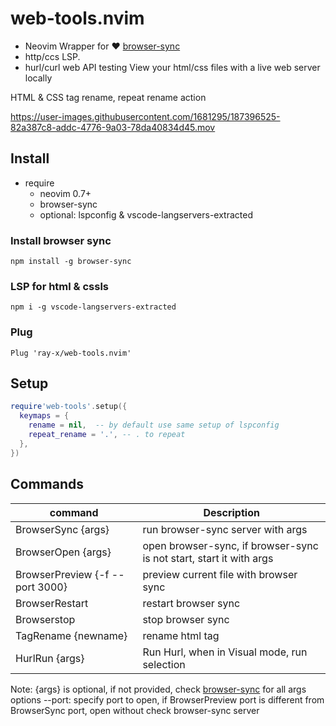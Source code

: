 # web-tools.nvim

* Neovim Wrapper for ❤️ [browser-sync](https://github.com/BrowserSync/browser-sync) 
* http/ccs LSP.
* hurl/curl web API testing
View your html/css files with a live web server locally

HTML & CSS tag rename, repeat rename action

https://user-images.githubusercontent.com/1681295/187396525-82a387c8-addc-4776-9a03-78da40834d45.mov

## Install

- require
  - neovim 0.7+
  - browser-sync
  - optional: lspconfig & vscode-langservers-extracted

### Install browser sync

```
npm install -g browser-sync

```

### LSP for html & cssls

```
npm i -g vscode-langservers-extracted

```

### Plug

```vim
Plug 'ray-x/web-tools.nvim'

```

## Setup

```lua
require'web-tools'.setup({
  keymaps = {
    rename = nil,  -- by default use same setup of lspconfig
    repeat_rename = '.', -- . to repeat
  },
})

```

## Commands

| command        | Description                            |
| -------------- | -------------------------------------- |
| BrowserSync {args}    | run browser-sync server with args               |
| BrowserOpen {args}    | open browser-sync, if browser-sync is not start, start it with args|
| BrowserPreview {-f --port 3000}| preview current file with browser sync |
| BrowserRestart | restart browser sync                   |
| Browserstop    | stop browser sync                      |
| TagRename {newname}     | rename html tag                        |
| HurlRun {args}     | Run Hurl, when in Visual mode, run selection  |

Note:
{args} is optional, if not provided, check [browser-sync](https://browsersync.io/docs/command-line) for all args options
--port: specify port to open, if BrowserPreview port is different from BrowserSync port, open without check
browser-sync server

